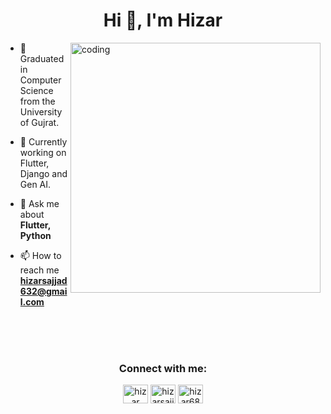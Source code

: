  <h1 align="center">Hi 👋, I'm Hizar</h1>
<img align = "right" alt = "coding" width="400" src = "https://media.tenor.com/GfSX-u7VGM4AAAAC/coding.gif">


- 🏢 Graduated in Computer Science from the University of Gujrat.

- 🔭 Currently working on Flutter, Django and Gen AI.

- 💬 Ask me about **Flutter, Python**

- 📫 How to reach me **hizarsajjad632@gmail.com**

<br/>
<br/>
<br/>
<h3 align="center">Connect with me:</h3>
<p align="center">
<a href="https://linkedin.com/in/hizar sajjad" target="blank"><img align="center" src="https://raw.githubusercontent.com/rahuldkjain/github-profile-readme-generator/master/src/images/icons/Social/linked-in-alt.svg" alt="hizar sajjad" height="30" width="40" /></a>
<a href="https://instagram.com/hizarsajjad" target="blank"><img align="center" src="https://raw.githubusercontent.com/rahuldkjain/github-profile-readme-generator/master/src/images/icons/Social/instagram.svg" alt="hizarsajjad" height="30" width="40" /></a>
<a href="https://www.leetcode.com/hizar68" target="blank"><img align="center" src="https://raw.githubusercontent.com/rahuldkjain/github-profile-readme-generator/master/src/images/icons/Social/leet-code.svg" alt="hizar68" height="30" width="40" /></a>
</p>




